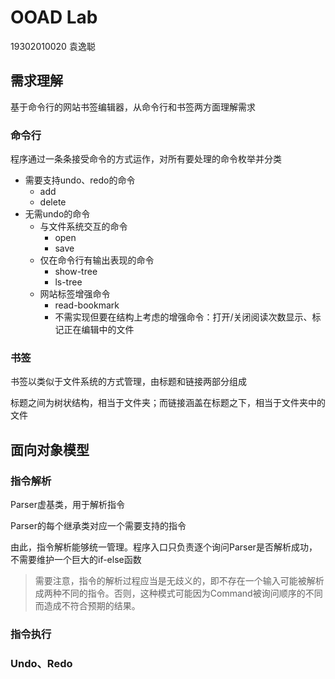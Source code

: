 # OOAD Lab

19302010020 袁逸聪

## 需求理解

基于命令行的网站书签编辑器，从命令行和书签两方面理解需求

### 命令行

程序通过一条条接受命令的方式运作，对所有要处理的命令枚举并分类

- 需要支持undo、redo的命令
  - add
  - delete
- 无需undo的命令
  - 与文件系统交互的命令
    - open
    - save
  - 仅在命令行有输出表现的命令
    - show-tree
    - ls-tree
  - 网站标签增强命令
    - read-bookmark
    - 不需实现但要在结构上考虑的增强命令：打开/关闭阅读次数显示、标记正在编辑中的文件

### 书签

书签以类似于文件系统的方式管理，由标题和链接两部分组成

标题之间为树状结构，相当于文件夹；而链接涵盖在标题之下，相当于文件夹中的文件

## 面向对象模型

### 指令解析

Parser虚基类，用于解析指令

Parser的每个继承类对应一个需要支持的指令

由此，指令解析能够统一管理。程序入口只负责逐个询问Parser是否解析成功，不需要维护一个巨大的if-else函数

> 需要注意，指令的解析过程应当是无歧义的，即不存在一个输入可能被解析成两种不同的指令。否则，这种模式可能因为Command被询问顺序的不同而造成不符合预期的结果。

### 指令执行

### Undo、Redo
